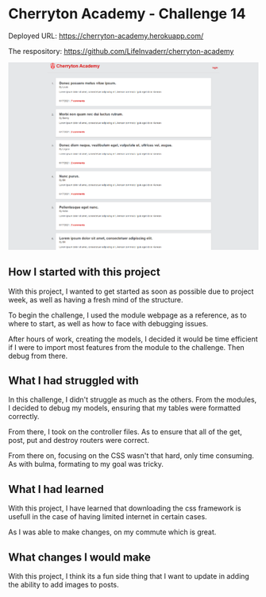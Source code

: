 # Cherryton Academy - Challenge 14
Deployed URL: https://cherryton-academy.herokuapp.com/

The respository: https://github.com/LifeInvaderr/cherryton-academy

![image](public/images/cherryton-webpage.png)

## How I started with this project
With this project, I wanted to get started as soon as possible due to project week, as well as having a fresh mind of the structure.

To begin the challenge, I used the module webpage as a reference, as to where to start, as well as how to face with debugging issues.

After hours of work, creating the models, I decided it would be time efficient if I were to import most features from the module to the challenge. Then debug from there.

## What I had struggled with
In this challenge, I didn't struggle as much as the others. From the modules, I decided to debug my models, ensuring that my tables were formatted correctly. 

From there, I took on the controller files. As to ensure that all of the get, post, put and destroy routers were correct.

From there on, focusing on the CSS wasn't that hard, only time consuming. As with bulma, formating to my goal was tricky.

## What I had learned
With this project, I have learned that downloading the css framework is usefull in the case of having limited internet in certain cases.

As I was able to make changes, on my commute which is great.

## What changes I would make
With this project, I think its a fun side thing that I want to update in adding the ability to add images to posts.
